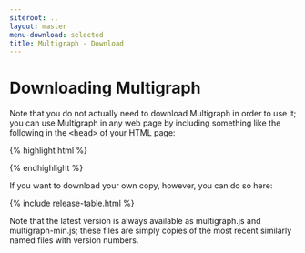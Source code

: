 ```yaml
---
siteroot: ..
layout: master
menu-download: selected
title: Multigraph - Download
---
```


Downloading Multigraph
======================

Note that you do not actually need to download Multigraph in order to use it; you can use Multigraph
in any web page by including something like the following in the 
<tt><span class="nt">&lt;head&gt;</span></tt> of your HTML page:

{% highlight html %}
<script type="text/javascript" src="http://multigraph.github.com/download/multigraph-min.js"></script>
{% endhighlight %}

If you want to download your own copy, however, you can do so here:

{% include release-table.html %}

Note that the latest version is always available as multigraph.js and multigraph-min.js; these files
are simply copies of the most recent similarly named files with version numbers.
